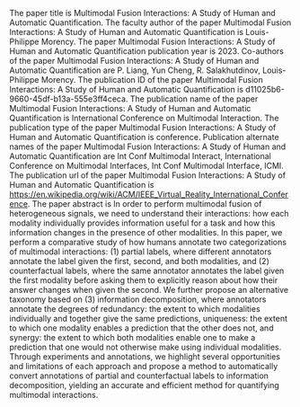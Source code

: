 The paper title is Multimodal Fusion Interactions: A Study of Human and Automatic Quantification.
The faculty author of the paper Multimodal Fusion Interactions: A Study of Human and Automatic Quantification is Louis-Philippe Morency.
The paper Multimodal Fusion Interactions: A Study of Human and Automatic Quantification publication year is 2023.
Co-authors of the paper Multimodal Fusion Interactions: A Study of Human and Automatic Quantification are P. Liang, Yun Cheng, R. Salakhutdinov, Louis-Philippe Morency.
The publication ID of the paper Multimodal Fusion Interactions: A Study of Human and Automatic Quantification is d11025b6-9660-45df-b13a-555e3ff4ceca.
The publication name of the paper Multimodal Fusion Interactions: A Study of Human and Automatic Quantification is International Conference on Multimodal Interaction.
The publication type of the paper Multimodal Fusion Interactions: A Study of Human and Automatic Quantification is conference.
Publication alternate names of the paper Multimodal Fusion Interactions: A Study of Human and Automatic Quantification are Int Conf Multimodal Interact, International Conference on Multimodal Interfaces, Int Conf Multimodal Interface, ICMI.
The publication url of the paper Multimodal Fusion Interactions: A Study of Human and Automatic Quantification is https://en.wikipedia.org/wiki/ACM/IEEE_Virtual_Reality_International_Conference.
The paper abstract is In order to perform multimodal fusion of heterogeneous signals, we need to understand their interactions: how each modality individually provides information useful for a task and how this information changes in the presence of other modalities. In this paper, we perform a comparative study of how humans annotate two categorizations of multimodal interactions: (1) partial labels, where different annotators annotate the label given the first, second, and both modalities, and (2) counterfactual labels, where the same annotator annotates the label given the first modality before asking them to explicitly reason about how their answer changes when given the second. We further propose an alternative taxonomy based on (3) information decomposition, where annotators annotate the degrees of redundancy: the extent to which modalities individually and together give the same predictions, uniqueness: the extent to which one modality enables a prediction that the other does not, and synergy: the extent to which both modalities enable one to make a prediction that one would not otherwise make using individual modalities. Through experiments and annotations, we highlight several opportunities and limitations of each approach and propose a method to automatically convert annotations of partial and counterfactual labels to information decomposition, yielding an accurate and efficient method for quantifying multimodal interactions.

